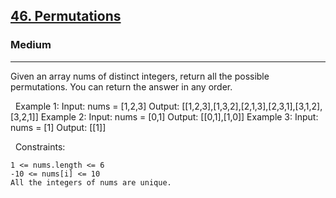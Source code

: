 <h2><a href="https://leetcode.com/problems/permutations/">46. Permutations</a></h2><h3>Medium</h3><hr>Given an array nums of distinct integers, return all the possible permutations. You can return the answer in any order.

 
Example 1:
Input: nums = [1,2,3]
Output: [[1,2,3],[1,3,2],[2,1,3],[2,3,1],[3,1,2],[3,2,1]]
Example 2:
Input: nums = [0,1]
Output: [[0,1],[1,0]]
Example 3:
Input: nums = [1]
Output: [[1]]

 
Constraints:


	1 <= nums.length <= 6
	-10 <= nums[i] <= 10
	All the integers of nums are unique.

